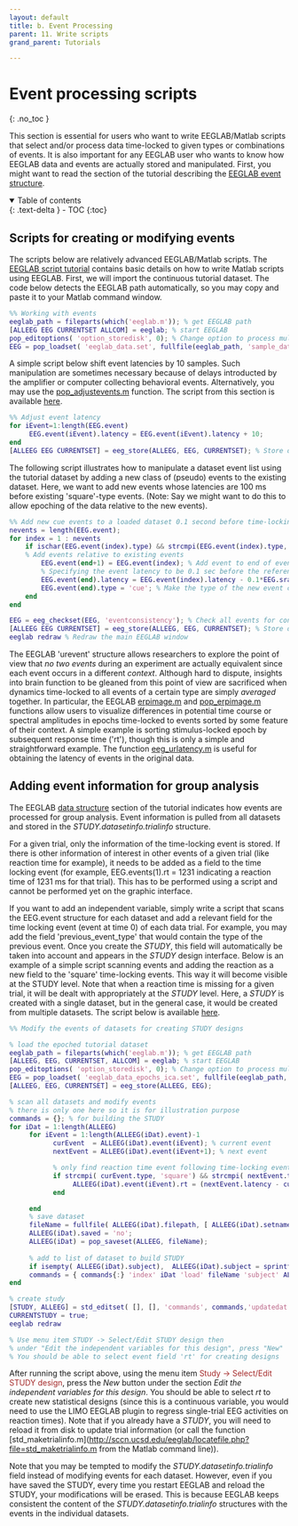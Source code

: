 ```yaml
---
layout: default
title: b. Event Processing
parent: 11. Write scripts
grand_parent: Tutorials

---
```

Event processing scripts
=====
{: .no_toc }

This section is essential for users who want to write EEGLAB/Matlab
scripts that select and/or process data time-locked to given types or
combinations of events. It is also important for any EEGLAB user who
wants to know how EEGLAB data and events are actually stored and
manipulated. First, you might want to read the section of the tutorial describing the [EEGLAB event structure](/tutorials/ConceptsGuide/Data_Structures.html#eegevent).

<details open markdown="block">
  <summary>
    Table of contents
  </summary>
  {: .text-delta }
- TOC
{:toc}
</details>

Scripts for creating or modifying events
---------------------------

The scripts below are relatively advanced EEGLAB/Matlab scripts. The
[EEGLAB script tutorial](/tutorials/11_Scripting/Using_EEGLAB_history.html)
contains basic details on how to write Matlab scripts using EEGLAB. 
First, we will import the continuous tutorial dataset. The code below
detects the EEGLAB path automatically, so you may copy and paste it to your Matlab
command window.

``` matlab
%% Working with events
eeglab_path = fileparts(which('eeglab.m')); % get EEGLAB path
[ALLEEG EEG CURRENTSET ALLCOM] = eeglab; % start EEGLAB
pop_editoptions( 'option_storedisk', 0); % Change option to process multiple datasets
EEG = pop_loadset( 'eeglab_data.set', fullfile(eeglab_path, 'sample_data')); % load data
```

A
simple script below shift event latencies by 10 samples. Such manipulation are sometimes necessary because of delays introducted by the amplifier or computer collecting behavioral events. Alternatively, you may use the [pop_adjustevents.m](http://sccn.ucsd.edu/eeglab/locatefile.php?file=pop_adjustevents.m) function. The script 
from this section is available [here](http://sccn.ucsd.edu/eeglab/locatefile.php?file=event_processing_single_dataset.m).

``` matlab
%% Adjust event latency
for iEvent=1:length(EEG.event)
     EEG.event(iEvent).latency = EEG.event(iEvent).latency + 10;
end
[ALLEEG EEG CURRENTSET] = eeg_store(ALLEEG, EEG, CURRENTSET); % Store dataset
```

The following script illustrates how to manipulate a dataset event list
using the tutorial dataset by adding a new class of (pseudo)
events to the existing dataset. Here, we want to add new events whose
latencies are 100 ms before existing 'square'-type events. (Note: Say we
might want to do this to allow epoching of the data relative to the
new events).

``` matlab
%% Add new cue events to a loaded dataset 0.1 second before time-locking event
nevents = length(EEG.event);
for index = 1 : nevents
    if ischar(EEG.event(index).type) && strcmpi(EEG.event(index).type, 'square')
    % Add events relative to existing events
        EEG.event(end+1) = EEG.event(index); % Add event to end of event list
        % Specifying the event latency to be 0.1 sec before the referent event (in real data points)
        EEG.event(end).latency = EEG.event(index).latency - 0.1*EEG.srate;
        EEG.event(end).type = 'cue'; % Make the type of the new event cue
    end
end

EEG = eeg_checkset(EEG, 'eventconsistency'); % Check all events for consistency
[ALLEEG EEG CURRENTSET] = eeg_store(ALLEEG, EEG, CURRENTSET); % Store dataset
eeglab redraw % Redraw the main EEGLAB window
```

The EEGLAB 'urevent' structure allows researchers to explore the point
of view that *no two events* during an experiment are actually
equivalent since each event occurs in a different *context*. Although
hard to dispute, insights into brain function to be gleaned from this
point of view are sacrificed when dynamics time-locked to all events of
a certain type are simply *averaged* together. In particular, the EEGLAB [erpimage.m](http://sccn.ucsd.edu/eeglab/locatefile.php?file=erpimage.m) and [pop_erpimage.m](http://sccn.ucsd.edu/eeglab/locatefile.php?file=pop_erpimage.m)
functions allow users to visualize differences in potential time course or spectral
amplitudes in epochs time-locked to events sorted by some feature of
their context. A simple example is sorting stimulus-locked epoch by
subsequent response time ('rt'), though this is only a simple and straightforward example.
The function [eeg_urlatency.m](http://sccn.ucsd.edu/eeglab/locatefile.php?file=eeg_urlatency.m)
is useful for obtaining the latency of events in the original data. 

Adding event information for group analysis
--------------
The EEGLAB [data structure](/tutorials/ConceptsGuide/Data_Structures.html) section of the tutorial indicates how events are
processed for group analysis. Event information is pulled from all datasets
and stored in the *STUDY.datasetinfo.trialinfo* structure.

For a given trial, only the information of the time-locking event is
stored. If there is other information of interest in other events of a
given trial (like reaction time for example), it needs to be added as a
field to the time locking event (for example, EEG.events(1).rt = 1231
indicating a reaction time of 1231 ms for that trial). This has to be
performed using a script and cannot be performed yet on the graphic
interface.

If you want to add an independent variable, simply write a script that
scans the EEG.event structure for each dataset and add a relevant field
for the time locking event (event at time 0) of each data trial. For
example, you may add the field 'previous_event_type' that would contain
the type of the previous event. Once you create the *STUDY*, this field will
automatically be taken into account and appears in the *STUDY* design
interface. Below is an example of a simple script scanning events and adding
the reaction as a new field to the 'square' time-locking events. This way
it will become visible at the STUDY level.
Note that when a reaction
time is missing for a given trial, it will be dealt with appropriately
at the *STUDY* level. Here, a *STUDY* is created with a single dataset, but
in the general case, it would be created from multiple datasets. The script 
below is available [here](http://sccn.ucsd.edu/eeglab/locatefile.php?file=event_processing_study.m).

``` matlab
%% Modify the events of datasets for creating STUDY designs

% load the epoched tutorial dataset
eeglab_path = fileparts(which('eeglab.m')); % get EEGLAB path
[ALLEEG, EEG, CURRENTSET, ALLCOM] = eeglab; % start EEGLAB
pop_editoptions( 'option_storedisk', 0); % Change option to process multiple datasets
EEG = pop_loadset( 'eeglab_data_epochs_ica.set', fullfile(eeglab_path, 'sample_data')); % load data
[ALLEEG, EEG, CURRENTSET] = eeg_store(ALLEEG, EEG);

% scan all datasets and modify events
% there is only one here so it is for illustration purpose
commands = {}; % for building the STUDY
for iDat = 1:length(ALLEEG)
     for iEvent = 1:length(ALLEEG(iDat).event)-1
           curEvent  = ALLEEG(iDat).event(iEvent); % current event
           nextEvent = ALLEEG(iDat).event(iEvent+1); % next event

           % only find reaction time event following time-locking events (TLE) within the same epoch
           if strcmpi( curEvent.type, 'square') && strcmpi( nextEvent.type, 'rt') && nextEvent.epoch == curEvent.epoch
                ALLEEG(iDat).event(iEvent).rt = (nextEvent.latency - curEvent.latency)/ALLEEG(iDat).srate * 1000; % latency of reaction time in ms
           end

     end
     % save dataset
     fileName = fullfile( ALLEEG(iDat).filepath, [ ALLEEG(iDat).setname(1:end-4) '_rtevents.set' ]);
     ALLEEG(iDat).saved = 'no';
     ALLEEG(iDat) = pop_saveset(ALLEEG, fileName);
     
     % add to list of dataset to build STUDY
     if isempty( ALLEEG(iDat).subject),  ALLEEG(iDat).subject = sprintf('S%2.2d', iDat); end % create subject name
     commands = { commands{:} 'index' iDat 'load' fileName 'subject' ALLEEG(iDat).subject }; 
end

% create study
[STUDY, ALLEEG] = std_editset( [], [], 'commands', commands,'updatedat','off' );
CURRENTSTUDY = true;
eeglab redraw

% Use menu item STUDY -> Select/Edit STUDY design then 
% under "Edit the independent variables for this design", press "New"
% You should be able to select event field 'rt' for creating designs
```

After running the script above, using the menu item <span style="color: brown">Study → Select/Edit STUDY design</span>, press the *New* button under the section *Edit the independent variables for this design*. You should be able to select *rt* to create new statistical designs (since this is a continuous variable, you would need to use the LIMO EEGLAB plugin to regress single-trial EEG activities on reaction times). Note that if you already have a *STUDY*, you will need to reload it from disk to update trial information (or call the function [std_maketrialinfo.m](http://sccn.ucsd.edu/eeglab/locatefile.php?file=std_maketrialinfo.m from the Matlab command line)).

Note that you may be tempted to modify the *STUDY.datasetinfo.trialinfo* field instead of modifying events for each dataset. However, even if you have saved the STUDY, every time you restart EEGLAB and reload the STUDY, your modifications will be erased. This is because EEGLAB keeps consistent the content of the *STUDY.datasetinfo.trialinfo* structures with the events in the individual datasets.